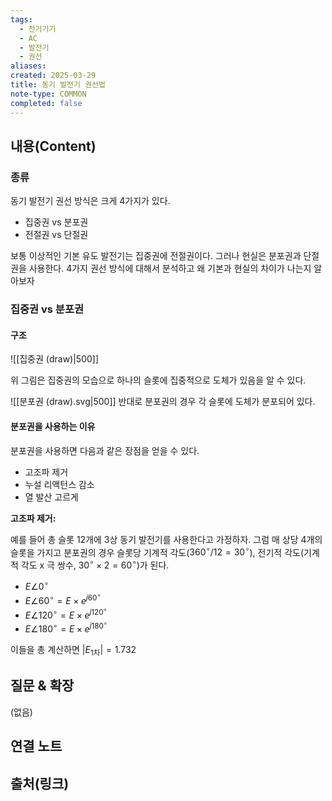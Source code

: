 ```yaml
---
tags:
  - 전기기기
  - AC
  - 발전기
  - 권선
aliases: 
created: 2025-03-29
title: 동기 발전기 권선법
note-type: COMMON
completed: false
---
```


## 내용(Content)

### 종류

동기 발전기 권선 방식은 크게 4가지가 있다.

- 집중권 vs 분포권
- 전절권 vs 단절권

보통 이상적인 기본 유도 발전기는 집중권에 전절권이다. 그러나 현실은 분포권과 단절권을 사용한다. 4가지 권선 방식에 대해서 분석하고 왜 기본과 현실의 차이가 나는지 알아보자

### 집중권 vs 분포권

#### 구조

![[집중권 (draw)|500]]

위 그림은 집중권의 모습으로 하나의 슬롯에 집중적으로 도체가 있음을 알 수 있다.

![[분포권 (draw).svg|500]]
반대로 분포권의 경우 각 슬롯에 도체가 분포되어 있다.

#### 분포권을 사용하는 이유

분포권을 사용하면 다음과 같은 장점을 얻을 수 있다.

- 고조파 제거
- 누설 리액턴스 감소
- 열 발산 고르게

**고조파 제거:**

예를 들어 총 슬롯 12개에 3상 동기 발전기를 사용한다고 가정하자. 그럼 매 상당 4개의 슬롯을 가지고 분포권의 경우 슬롯당 기계적 각도($360^{\circ} / 12 = 30^{\circ}$), 전기적 각도(기계적 각도 x 극 쌍수, $30^{\circ} \times 2 = 60^{\circ}$)가 된다.

- $E \angle 0^{\circ}$
- $E \angle 60^{\circ} = E \times e^{j 60^{\circ}}$
- $E \angle 120^{\circ} =  E \times e^{j 120^{\circ}}$
- $E \angle 180^{\circ} =  E \times e^{j 180^{\circ}}$

이들을 총 계산하면 $|E_{\text{1차}}| = 1.732$

## 질문 & 확장

(없음)

## 연결 노트

## 출처(링크)

